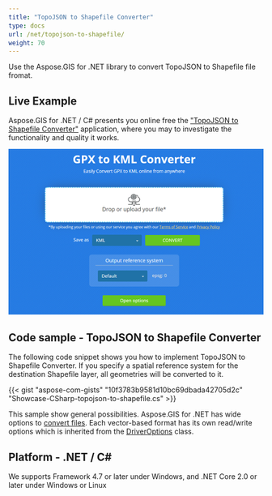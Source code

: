 ```yaml
---
title: "TopoJSON to Shapefile Converter"
type: docs
url: /net/topojson-to-shapefile/
weight: 70
---
```


Use the Aspose.GIS for .NET library to convert TopoJSON to Shapefile file fromat.

## **Live Example**

Aspose.GIS for .NET / C# presents you online free the ["TopoJSON to Shapefile Converter"](https://products.aspose.app/gis/conversion/topojson-to-shapefile) application, where you may to investigate the functionality and quality it works.

![TopoJSON to Shapefile Converter App](conversion.png)

## **Code sample - TopoJSON to Shapefile Converter**

The following code snippet shows you how to implement TopoJSON to Shapefile Converter. If you specify a spatial reference system for the destination Shapefile layer, all geometries will be converted to it. 

{{< gist "aspose-com-gists" "10f3783b9581d10bc69dbada42705d2c" "Showcase-CSharp-topojson-to-shapefile.cs" >}}

This sample show general possibilities. Aspose.GIS for .NET has wide options to [convert files](https://docs.aspose.com/gis/net/vector-layers/). Each vector-based format has its own read/write options which is inherited from the [DriverOptions](https://apireference.aspose.com/gis/net/aspose.gis/driveroptions) class.

## **Platform - .NET / C#**

We supports Framework 4.7 or later under Windows, and .NET Core 2.0 or later under Windows or Linux
